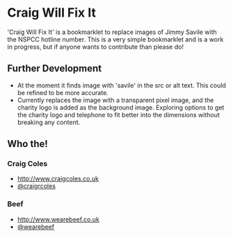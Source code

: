 #  Craig Will Fix It

'Craig Will Fix It' is a bookmarklet to replace images of Jimmy Savile with the NSPCC hotline number. This is a very simple bookmarklet and is a work in progress, but if anyone wants to contribute than please do!

## Further Development

* At the moment it finds image with 'savile' in the src or alt text. This could be refined to be more accurate.
* Currently replaces the image with a transparent pixel image, and the charity logo is added as the background image. Exploring options to get the charity logo and telephone to fit better into the dimensions without breaking any content.

## Who the!

### Craig Coles
* http://www.craigcoles.co.uk
* [@craigrcoles](http://twitter.com/craigrcoles)

### Beef
* http://www.wearebeef.co.uk
* [@wearebeef](http://twitter.com/wearebeef)
